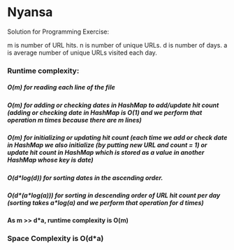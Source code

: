 # Nyansa

Solution for Programming Exercise:

m is number of URL hits.
n is number of unique URLs.
d is number of days.
a is average number of unique URLs visited each day.

### Runtime complexity:
##### O(m) for reading each line of the file
##### O(m) for adding or checking dates in HashMap to add/update hit count (adding or checking date in HashMap is O(1) and we perform that operation m times because there are m lines)
##### O(m) for initializing or updating hit count (each time we add or check date in HashMap we also initialize (by putting new URL and count = 1) or update hit count in HashMap which is stored as a value in another HashMap whose key is date)
##### O(d\*log(d)) for sorting dates in the ascending order.
##### O(d\*(a\*log(a))) for sorting in descending order of URL hit count per day (sorting takes a\*log(a) and we perform that operation for d times)
#### As m >> d\*a, runtime complexity is O(m)

### Space Complexity is O(d\*a) 



